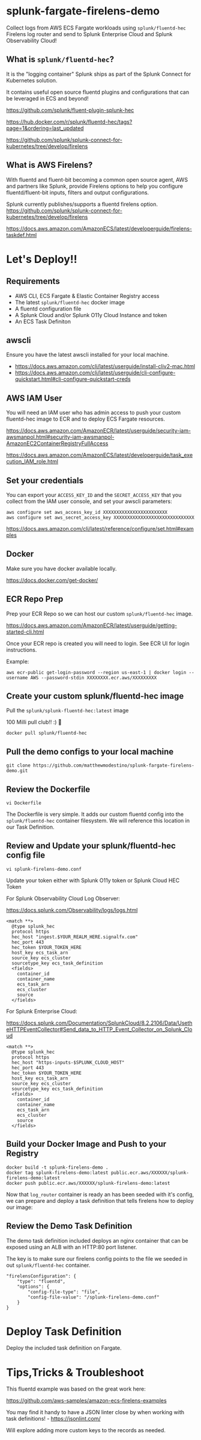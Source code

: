# splunk-fargate-firelens-demo

Collect logs from AWS ECS Fargate workloads using `splunk/fluentd-hec` Firelens log router and send to Splunk Enterprise Cloud and Splunk Observability Cloud!

## What is `splunk/fluentd-hec`?

It is the "logging container" Splunk ships as part of the Splunk Connect for Kubernetes solution. 

It contains useful open source fluentd plugins and configurations that can be leveraged in ECS and beyond!

https://github.com/splunk/fluent-plugin-splunk-hec

https://hub.docker.com/r/splunk/fluentd-hec/tags?page=1&ordering=last_updated

https://github.com/splunk/splunk-connect-for-kubernetes/tree/develop/firelens

## What is AWS Firelens?

With fluentd and fluent-bit becoming a common open source agent, AWS and partners like Splunk, provide Firelens options to help you configure fluentd/fluent-bit inputs, filters and output configurations.

Splunk currently publishes/supports a fluentd firelens option. https://github.com/splunk/splunk-connect-for-kubernetes/tree/develop/firelens

https://docs.aws.amazon.com/AmazonECS/latest/developerguide/firelens-taskdef.html 

# Let's Deploy!!

## Requirements

  - AWS CLI, ECS Fargate & Elastic Container Registry access
  - The latest `splunk/fluentd-hec` docker image
  - A fluentd configuration file
  - A Splunk Cloud and/or Splunk O11y Cloud Instance and token 
  - An ECS Task Definiton

## awscli

Ensure you have the latest awscli installed for your local machine.

- https://docs.aws.amazon.com/cli/latest/userguide/install-cliv2-mac.html
- https://docs.aws.amazon.com/cli/latest/userguide/cli-configure-quickstart.html#cli-configure-quickstart-creds

## AWS IAM User

You will need an IAM user who has admin access to push your custom fluentd-hec image to ECR and to deploy ECS Fargate resources.  

https://docs.aws.amazon.com/AmazonECR/latest/userguide/security-iam-awsmanpol.html#security-iam-awsmanpol-AmazonEC2ContainerRegistryFullAccess

https://docs.aws.amazon.com/AmazonECS/latest/developerguide/task_execution_IAM_role.html

## Set your credentials

You can export your `ACCESS_KEY_ID` and the `SECRET_ACCESS_KEY` that you collect from the IAM user console, and set your awscli parameters:

```
aws configure set aws_access_key_id XXXXXXXXXXXXXXXXXXXXXXXX
aws configure set aws_secret_access_key XXXXXXXXXXXXXXXXXXXXXXXXXXXXXX
```

https://docs.aws.amazon.com/cli/latest/reference/configure/set.html#examples

## Docker

Make sure you have docker available locally.

https://docs.docker.com/get-docker/
 
## ECR Repo Prep

Prep your ECR Repo so we can host our custom `splunk/fluentd-hec` image.

https://docs.aws.amazon.com/AmazonECR/latest/userguide/getting-started-cli.html

Once your ECR repo is created you will need to login. See ECR UI for login instructions.

Example:

`aws ecr-public get-login-password --region us-east-1 | docker login --username AWS --password-stdin XXXXXXXX.ecr.aws/XXXXXXXXX`

## Create your custom splunk/fluentd-hec image

Pull the `splunk/splunk-fluentd-hec:latest` image 

100 Milli pull club!! :) 🎉 

`docker pull splunk/fluentd-hec`

## Pull the demo configs to your local machine

`git clone https://github.com/matthewmodestino/splunk-fargate-firelens-demo.git`

## Review the Dockerfile

`vi Dockerfile`

The Dockerfile is very simple. It adds our custom fluentd config into the `splunk/fluentd-hec` container filesystem. We will reference this location in our Task Definition. 

## Review and Update your splunk/fluentd-hec config file

`vi splunk-firelens-demo.conf`

Update your token either with Splunk O11y token or Splunk Cloud HEC Token

For Splunk Observability Cloud Log Observer:

https://docs.splunk.com/Observability/logs/logs.html

```
<match **>
  @type splunk_hec
  protocol https
  hec_host "ingest.$YOUR_REALM_HERE.signalfx.com"           
  hec_port 443
  hec_token $YOUR_TOKEN_HERE
  host_key ecs_task_arn 
  source_key ecs_cluster
  sourcetype_key ecs_task_definition
  <fields>
    container_id
    container_name
    ecs_task_arn
    ecs_cluster
    source
  </fields>
```

For Splunk Enterprise Cloud:

https://docs.splunk.com/Documentation/SplunkCloud/8.2.2106/Data/UsetheHTTPEventCollector#Send_data_to_HTTP_Event_Collector_on_Splunk_Cloud

```
<match **>
  @type splunk_hec
  protocol https
  hec_host "https-inputs-$SPLUNK_CLOUD_HOST"           
  hec_port 443
  hec_token $YOUR_TOKEN_HERE
  host_key ecs_task_arn 
  source_key ecs_cluster
  sourcetype_key ecs_task_definition
  <fields>
    container_id
    container_name
    ecs_task_arn
    ecs_cluster
    source
  </fields>
```

## Build your Docker Image and Push to your Registry

```
docker build -t splunk-firelens-demo .
docker tag splunk-firelens-demo:latest public.ecr.aws/XXXXXX/splunk-firelens-demo:latest
docker push public.ecr.aws/XXXXXX/splunk-firelens-demo:latest
```

Now that `log_router` container is ready an has been seeded with it's config, we can prepare and deploy a task definition that tells firelens how to deploy our image:  

## Review the Demo Task Definition

The demo task definition included deploys an nginx container that can be exposed using an ALB with an HTTP:80 port listener. 

The key is to make sure our firelens config points to the file we seeded in out `splunk/fluentd-hec` container. 

```
"firelensConfiguration": {
    "type": "fluentd",
    "options": {
        "config-file-type": "file",
        "config-file-value": "/splunk-firelens-demo.conf"
    }
}
```

# Deploy Task Definition

Deploy the included task definition on Fargate. 


# Tips,Tricks & Troubleshoot

This fluentd example was based on the great work here:

https://github.com/aws-samples/amazon-ecs-firelens-examples

You may find it handy to have a JSON linter close by when working with task definitions! - https://jsonlint.com/ 

Will explore adding more custom keys to the records as needed.

